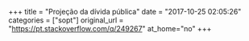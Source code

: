 +++
title = "Projeção da dívida pública"
date = "2017-10-25 02:05:26"
categories = ["sopt"]
original_url = "https://pt.stackoverflow.com/q/249267"
at_home="no"
+++

